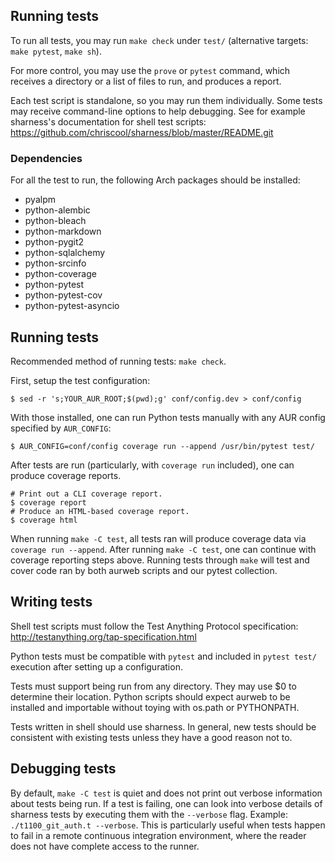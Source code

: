 Running tests
-------------

To run all tests, you may run `make check` under `test/` (alternative targets: `make pytest`, `make sh`).

For more control, you may use the `prove` or `pytest` command, which receives a directory
or a list of files to run, and produces a report.

Each test script is standalone, so you may run them individually. Some tests
may receive command-line options to help debugging. See for example sharness's
documentation for shell test scripts:
https://github.com/chriscool/sharness/blob/master/README.git

### Dependencies

For all the test to run, the following Arch packages should be installed:

- pyalpm
- python-alembic
- python-bleach
- python-markdown
- python-pygit2
- python-sqlalchemy
- python-srcinfo
- python-coverage
- python-pytest
- python-pytest-cov
- python-pytest-asyncio

Running tests
-------------

Recommended method of running tests: `make check`.

First, setup the test configuration:

    $ sed -r 's;YOUR_AUR_ROOT;$(pwd);g' conf/config.dev > conf/config

With those installed, one can run Python tests manually with any AUR config specified by `AUR_CONFIG`:

    $ AUR_CONFIG=conf/config coverage run --append /usr/bin/pytest test/

After tests are run (particularly, with `coverage run` included), one can produce coverage reports.

    # Print out a CLI coverage report.
    $ coverage report
    # Produce an HTML-based coverage report.
    $ coverage html

When running `make -C test`, all tests ran will produce coverage data via `coverage run --append`. After running `make -C test`, one can continue with coverage reporting steps above. Running tests through `make` will test and cover code ran by both aurweb scripts and our pytest collection.

Writing tests
-------------

Shell test scripts must follow the Test Anything Protocol specification:
http://testanything.org/tap-specification.html

Python tests must be compatible with `pytest` and included in `pytest test/` execution after setting up a configuration.

Tests must support being run from any directory. They may use $0 to determine
their location. Python scripts should expect aurweb to be installed and
importable without toying with os.path or PYTHONPATH.

Tests written in shell should use sharness. In general, new tests should be
consistent with existing tests unless they have a good reason not to.

Debugging tests
---------------

By default, `make -C test` is quiet and does not print out verbose information about tests being run. If a test is failing, one can look into verbose details of sharness tests by executing them with the `--verbose` flag. Example: `./t1100_git_auth.t --verbose`. This is particularly useful when tests happen to fail in a remote continuous integration environment, where the reader does not have complete access to the runner.